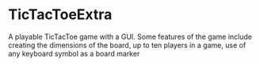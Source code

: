 # TicTacToeExtra
A playable TicTacToe game with a GUI. Some features of the game include creating the dimensions of the board, up to ten players in a game, use of any keyboard symbol as a board marker
